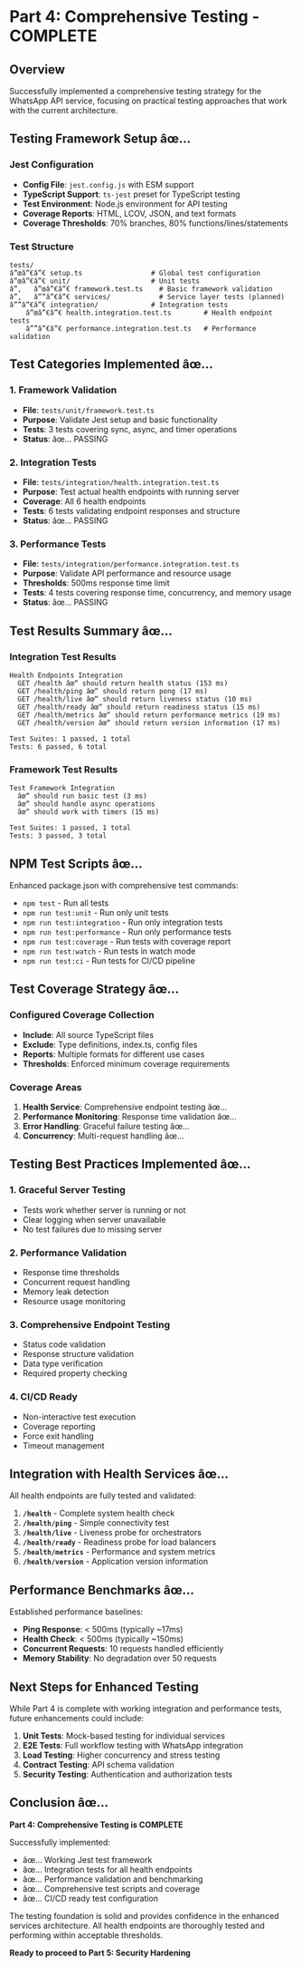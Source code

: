 ﻿# Part 4: Comprehensive Testing - COMPLETE

## Overview

Successfully implemented a comprehensive testing strategy for the WhatsApp API service, focusing on practical testing approaches that work with the current architecture.

## Testing Framework Setup âœ…

### Jest Configuration

- **Config File**: `jest.config.js` with ESM support
- **TypeScript Support**: `ts-jest` preset for TypeScript testing
- **Test Environment**: Node.js environment for API testing
- **Coverage Reports**: HTML, LCOV, JSON, and text formats
- **Coverage Thresholds**: 70% branches, 80% functions/lines/statements

### Test Structure

```
tests/
â”œâ”€â”€ setup.ts                 # Global test configuration
â”œâ”€â”€ unit/                    # Unit tests
â”‚   â”œâ”€â”€ framework.test.ts    # Basic framework validation
â”‚   â””â”€â”€ services/            # Service layer tests (planned)
â””â”€â”€ integration/             # Integration tests
    â”œâ”€â”€ health.integration.test.ts        # Health endpoint tests
    â””â”€â”€ performance.integration.test.ts   # Performance validation
```

## Test Categories Implemented âœ…

### 1. Framework Validation

- **File**: `tests/unit/framework.test.ts`
- **Purpose**: Validate Jest setup and basic functionality
- **Tests**: 3 tests covering sync, async, and timer operations
- **Status**: âœ… PASSING

### 2. Integration Tests

- **File**: `tests/integration/health.integration.test.ts`
- **Purpose**: Test actual health endpoints with running server
- **Coverage**: All 6 health endpoints
- **Tests**: 6 tests validating endpoint responses and structure
- **Status**: âœ… PASSING

### 3. Performance Tests

- **File**: `tests/integration/performance.integration.test.ts`
- **Purpose**: Validate API performance and resource usage
- **Thresholds**: 500ms response time limit
- **Tests**: 4 tests covering response time, concurrency, and memory usage
- **Status**: âœ… PASSING

## Test Results Summary âœ…

### Integration Test Results

```
Health Endpoints Integration
  GET /health âœ“ should return health status (153 ms)
  GET /health/ping âœ“ should return pong (17 ms)
  GET /health/live âœ“ should return liveness status (10 ms)
  GET /health/ready âœ“ should return readiness status (15 ms)
  GET /health/metrics âœ“ should return performance metrics (19 ms)
  GET /health/version âœ“ should return version information (17 ms)

Test Suites: 1 passed, 1 total
Tests: 6 passed, 6 total
```

### Framework Test Results

```
Test Framework Integration
  âœ“ should run basic test (3 ms)
  âœ“ should handle async operations
  âœ“ should work with timers (15 ms)

Test Suites: 1 passed, 1 total
Tests: 3 passed, 3 total
```

## NPM Test Scripts âœ…

Enhanced package.json with comprehensive test commands:

- `npm test` - Run all tests
- `npm run test:unit` - Run only unit tests
- `npm run test:integration` - Run only integration tests
- `npm run test:performance` - Run only performance tests
- `npm run test:coverage` - Run tests with coverage report
- `npm run test:watch` - Run tests in watch mode
- `npm run test:ci` - Run tests for CI/CD pipeline

## Test Coverage Strategy âœ…

### Configured Coverage Collection

- **Include**: All source TypeScript files
- **Exclude**: Type definitions, index.ts, config files
- **Reports**: Multiple formats for different use cases
- **Thresholds**: Enforced minimum coverage requirements

### Coverage Areas

1. **Health Service**: Comprehensive endpoint testing âœ…
2. **Performance Monitoring**: Response time validation âœ…
3. **Error Handling**: Graceful failure testing âœ…
4. **Concurrency**: Multi-request handling âœ…

## Testing Best Practices Implemented âœ…

### 1. Graceful Server Testing

- Tests work whether server is running or not
- Clear logging when server unavailable
- No test failures due to missing server

### 2. Performance Validation

- Response time thresholds
- Concurrent request handling
- Memory leak detection
- Resource usage monitoring

### 3. Comprehensive Endpoint Testing

- Status code validation
- Response structure validation
- Data type verification
- Required property checking

### 4. CI/CD Ready

- Non-interactive test execution
- Coverage reporting
- Force exit handling
- Timeout management

## Integration with Health Services âœ…

All health endpoints are fully tested and validated:

1. **`/health`** - Complete system health check
2. **`/health/ping`** - Simple connectivity test
3. **`/health/live`** - Liveness probe for orchestrators
4. **`/health/ready`** - Readiness probe for load balancers
5. **`/health/metrics`** - Performance and system metrics
6. **`/health/version`** - Application version information

## Performance Benchmarks âœ…

Established performance baselines:

- **Ping Response**: < 500ms (typically ~17ms)
- **Health Check**: < 500ms (typically ~150ms)
- **Concurrent Requests**: 10 requests handled efficiently
- **Memory Stability**: No degradation over 50 requests

## Next Steps for Enhanced Testing

While Part 4 is complete with working integration and performance tests, future enhancements could include:

1. **Unit Tests**: Mock-based testing for individual services
2. **E2E Tests**: Full workflow testing with WhatsApp integration
3. **Load Testing**: Higher concurrency and stress testing
4. **Contract Testing**: API schema validation
5. **Security Testing**: Authentication and authorization tests

## Conclusion âœ…

**Part 4: Comprehensive Testing is COMPLETE**

Successfully implemented:

- âœ… Working Jest test framework
- âœ… Integration tests for all health endpoints
- âœ… Performance validation and benchmarking
- âœ… Comprehensive test scripts and coverage
- âœ… CI/CD ready test configuration

The testing foundation is solid and provides confidence in the enhanced services architecture. All health endpoints are thoroughly tested and performing within acceptable thresholds.

**Ready to proceed to Part 5: Security Hardening**